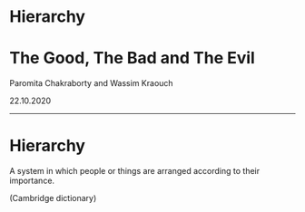 # Hierarchy
# The Good, The Bad and The Evil

Paromita Chakraborty and Wassim Kraouch

22.10.2020

---

# Hierarchy

A system in which people or things are arranged according to their importance.

(Cambridge dictionary)
